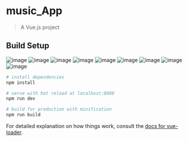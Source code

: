 # music_App

> A Vue.js project

## Build Setup

![image](../git/1.png)
![image](../git/2.png)
![image](../git/3.png)
![image](../git/4.png)
![image](../git/5.png)
![image](../git/6.png)
![image](../git/7.png)
![image](../git/8.png)
![image](../git/9.png)
``` bash
# install dependencies
npm install

# serve with hot reload at localhost:8080
npm run dev

# build for production with minification
npm run build
```

For detailed explanation on how things work, consult the [docs for vue-loader](http://vuejs.github.io/vue-loader).
